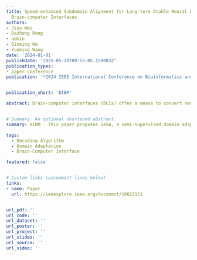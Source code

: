 ```yaml
---
title: Speed-enhanced Subdomain Alignment for Long-term Stable Neural Decoding in
  Brain-computer Interfaces
authors:
- Jiyu Wei
- Dazhong Rong
- admin
- Qinming He
- Yueming Wang
date: '2024-01-01'
publishDate: '2025-05-20T09:55:05.159083Z'
publication_types:
- paper-conference
publication: '*2024 IEEE International Conference on Bioinformatics and Biomedicine*'


publication_short: 'BIBM'

abstract: Brain-computer interfaces (BCIs) offer a means to convert neural signals into control signals, providing a potential restoration of movement for people with paralysis. Despite their promise, BCIs face a significant challenge in maintaining decoding accuracy over time due to neural nonstationarities. While current recalibration techniques address this issue to a degree, they either fail to adequately exploit the limited labeled data, fail to perform conditional alignment in regression tasks, or overlook the signal correlation between data from two days. This paper proposes a novel Speed-enhanced Subdomain Alignment (SeSA) framework, integrating semi-supervised learning with domain adaptation techniques in regressive neural decoding. Specifically, SeSA carries out two alignments (i.e., global alignment and conditional speed alignment) to achieve recalibration. Our comprehensive set of experiments, both qualitative and quantitative, substantiate the superior recalibration performance and robustness of our proposed SeSA.


# Summary. An optional shortened abstract.
summary: BIBM · This paper proposes SeSA, a semi-supervised domain adaptation framework that improves BCI recalibration by aligning both global and speed-specific neural features, achieving robust decoding across days despite neural nonstationarities.

tags:
  - Decoding Algorithm
  - Domain Adaptation
  - Brain-Computer Interface

featured: false


# Custom links (uncomment lines below)
links:
- name: Paper
  url: https://ieeexplore.ieee.org/document/10822151


url_pdf: ''
url_code: ''
url_dataset: ''
url_poster: ''
url_project: ''
url_slides: ''
url_source: ''
url_video: ''
---
```

